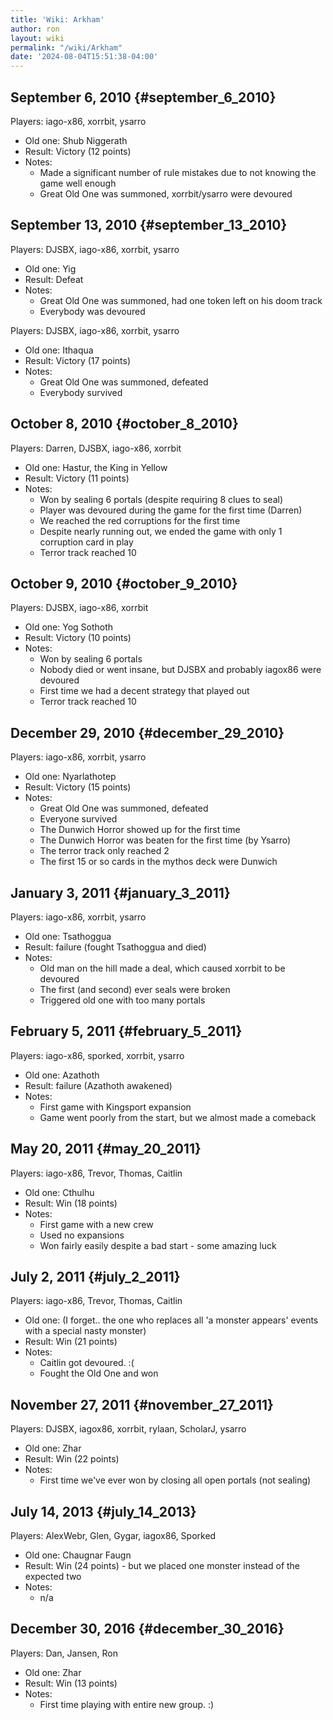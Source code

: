 ```yaml
---
title: 'Wiki: Arkham'
author: ron
layout: wiki
permalink: "/wiki/Arkham"
date: '2024-08-04T15:51:38-04:00'
---
```


## September 6, 2010 {#september_6_2010}

Players: iago-x86, xorrbit, ysarro

-   Old one: Shub Niggerath
-   Result: Victory (12 points)
-   Notes:
    -   Made a significant number of rule mistakes due to not knowing the game well enough
    -   Great Old One was summoned, xorrbit/ysarro were devoured

## September 13, 2010 {#september_13_2010}

Players: DJSBX, iago-x86, xorrbit, ysarro

-   Old one: Yig
-   Result: Defeat
-   Notes:
    -   Great Old One was summoned, had one token left on his doom track
    -   Everybody was devoured

Players: DJSBX, iago-x86, xorrbit, ysarro

-   Old one: Ithaqua
-   Result: Victory (17 points)
-   Notes:
    -   Great Old One was summoned, defeated
    -   Everybody survived

## October 8, 2010 {#october_8_2010}

Players: Darren, DJSBX, iago-x86, xorrbit

-   Old one: Hastur, the King in Yellow
-   Result: Victory (11 points)
-   Notes:
    -   Won by sealing 6 portals (despite requiring 8 clues to seal)
    -   Player was devoured during the game for the first time (Darren)
    -   We reached the red corruptions for the first time
    -   Despite nearly running out, we ended the game with only 1 corruption card in play
    -   Terror track reached 10

## October 9, 2010 {#october_9_2010}

Players: DJSBX, iago-x86, xorrbit

-   Old one: Yog Sothoth
-   Result: Victory (10 points)
-   Notes:
    -   Won by sealing 6 portals
    -   Nobody died or went insane, but DJSBX and probably iagox86 were devoured
    -   First time we had a decent strategy that played out
    -   Terror track reached 10

## December 29, 2010 {#december_29_2010}

Players: iago-x86, xorrbit, ysarro

-   Old one: Nyarlathotep
-   Result: Victory (15 points)
-   Notes:
    -   Great Old One was summoned, defeated
    -   Everyone survived
    -   The Dunwich Horror showed up for the first time
    -   The Dunwich Horror was beaten for the first time (by Ysarro)
    -   The terror track only reached 2
    -   The first 15 or so cards in the mythos deck were Dunwich

## January 3, 2011 {#january_3_2011}

Players: iago-x86, xorrbit, ysarro

-   Old one: Tsathoggua
-   Result: failure (fought Tsathoggua and died)
-   Notes:
    -   Old man on the hill made a deal, which caused xorrbit to be devoured
    -   The first (and second) ever seals were broken
    -   Triggered old one with too many portals

## February 5, 2011 {#february_5_2011}

Players: iago-x86, sporked, xorrbit, ysarro

-   Old one: Azathoth
-   Result: failure (Azathoth awakened)
-   Notes:
    -   First game with Kingsport expansion
    -   Game went poorly from the start, but we almost made a comeback

## May 20, 2011 {#may_20_2011}

Players: iago-x86, Trevor, Thomas, Caitlin

-   Old one: Cthulhu
-   Result: Win (18 points)
-   Notes:
    -   First game with a new crew
    -   Used no expansions
    -   Won fairly easily despite a bad start - some amazing luck

## July 2, 2011 {#july_2_2011}

Players: iago-x86, Trevor, Thomas, Caitlin

-   Old one: (I forget.. the one who replaces all \'a monster appears\' events with a special nasty monster)
-   Result: Win (21 points)
-   Notes:
    -   Caitlin got devoured. :(
    -   Fought the Old One and won

## November 27, 2011 {#november_27_2011}

Players: DJSBX, iagox86, xorrbit, rylaan, ScholarJ, ysarro

-   Old one: Zhar
-   Result: Win (22 points)
-   Notes:
    -   First time we\'ve ever won by closing all open portals (not sealing)

## July 14, 2013 {#july_14_2013}

Players: AlexWebr, Glen, Gygar, iagox86, Sporked

-   Old one: Chaugnar Faugn
-   Result: Win (24 points) - but we placed one monster instead of the expected two
-   Notes:
    -   n/a

## December 30, 2016 {#december_30_2016}

Players: Dan, Jansen, Ron

-   Old one: Zhar
-   Result: Win (13 points)
-   Notes:
    -   First time playing with entire new group. :)
